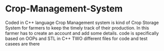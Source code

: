 # Crop-Management-System
Coded in C++ language
Crop Management system is kind of Crop Storage System for farmers to keep the timely track of their production. In this farmer has to create an account and add some details.
code is specifically based on OOPs and STL in C++
TWO different files for code and test casees are there
